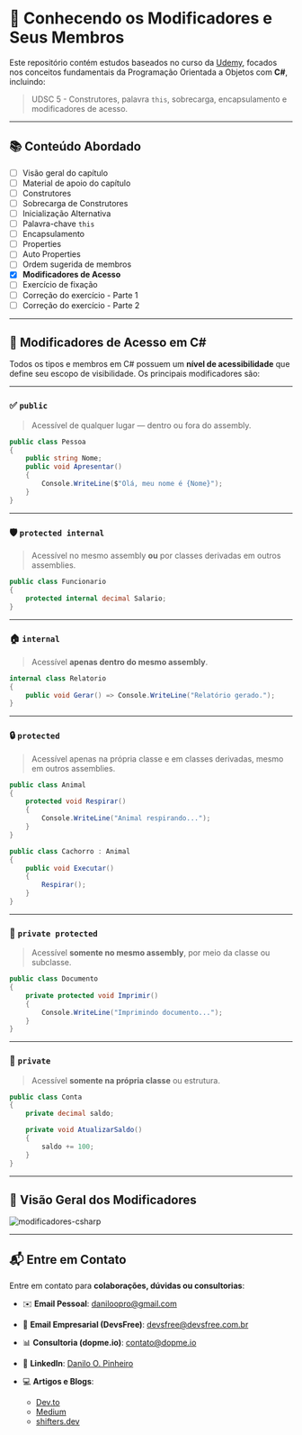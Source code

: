 # 📘 Conhecendo os Modificadores e Seus Membros

Este repositório contém estudos baseados no curso da [Udemy](https://www.udemy.com/course/programacao-orientada-a-objetos-csharp/learn/lecture/12682973#overview), focados nos conceitos fundamentais da Programação Orientada a Objetos com **C#**, incluindo:

> UDSC 5 - Construtores, palavra `this`, sobrecarga, encapsulamento e modificadores de acesso.

---

## 📚 Conteúdo Abordado

* [ ] Visão geral do capítulo
* [ ] Material de apoio do capítulo
* [ ] Construtores
* [ ] Sobrecarga de Construtores
* [ ] Inicialização Alternativa
* [ ] Palavra-chave `this`
* [ ] Encapsulamento
* [ ] Properties
* [ ] Auto Properties
* [ ] Ordem sugerida de membros
* [x] **Modificadores de Acesso**
* [ ] Exercício de fixação
* [ ] Correção do exercício - Parte 1
* [ ] Correção do exercício - Parte 2

---

## 🔐 Modificadores de Acesso em C\#

Todos os tipos e membros em C# possuem um **nível de acessibilidade** que define seu escopo de visibilidade. Os principais modificadores são:

---

### ✅ `public`

> Acessível de qualquer lugar — dentro ou fora do assembly.

```csharp
public class Pessoa
{
    public string Nome;
    public void Apresentar()
    {
        Console.WriteLine($"Olá, meu nome é {Nome}");
    }
}
```

---

### 🛡️ `protected internal`

> Acessível no mesmo assembly **ou** por classes derivadas em outros assemblies.

```csharp
public class Funcionario
{
    protected internal decimal Salario;
}
```

---

### 🏠 `internal`

> Acessível **apenas dentro do mesmo assembly**.

```csharp
internal class Relatorio
{
    public void Gerar() => Console.WriteLine("Relatório gerado.");
}
```

---

### 🔒 `protected`

> Acessível apenas na própria classe e em classes derivadas, mesmo em outros assemblies.

```csharp
public class Animal
{
    protected void Respirar()
    {
        Console.WriteLine("Animal respirando...");
    }
}

public class Cachorro : Animal
{
    public void Executar()
    {
        Respirar();
    }
}
```

---

### 🧿 `private protected`

> Acessível **somente no mesmo assembly**, por meio da classe ou subclasse.

```csharp
public class Documento
{
    private protected void Imprimir()
    {
        Console.WriteLine("Imprimindo documento...");
    }
}
```

---

### 🔐 `private`

> Acessível **somente na própria classe** ou estrutura.

```csharp
public class Conta
{
    private decimal saldo;

    private void AtualizarSaldo()
    {
        saldo += 100;
    }
}
```

---

## 📸 Visão Geral dos Modificadores

![modificadores-csharp](https://user-images.githubusercontent.com/52930033/113527484-0bc39e80-9594-11eb-8921-92cfe0209eb2.jpg)

---

## 📬 Entre em Contato

Entre em contato para **colaborações, dúvidas ou consultorias**:

* ✉️ **Email Pessoal**: [daniloopro@gmail.com](mailto:daniloopro@gmail.com)
* 🏢 **Email Empresarial (DevsFree)**: [devsfree@devsfree.com.br](mailto:devsfree@devsfree.com.br)
* 📊 **Consultoria (dopme.io)**: [contato@dopme.io](mailto:contato@dopme.io)
* 💼 **LinkedIn**: [Danilo O. Pinheiro](https://www.linkedin.com/in/daniloopinheiro)
* 💻 **Artigos e Blogs**:

  * [Dev.to](https://dev.to/daniloopinheiro)
  * [Medium](https://medium.com/@daniloopinheiro)
  * [shifters.dev](https://shifters.dev/daniloopinheiro)
